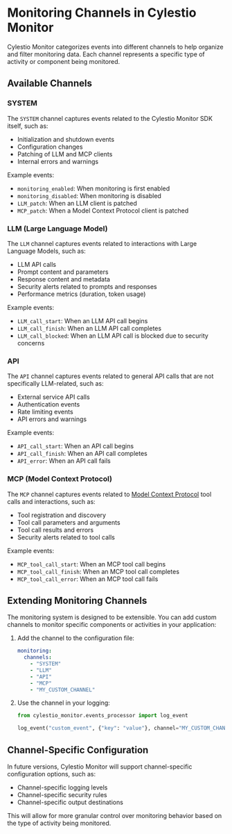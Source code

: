 # Monitoring Channels in Cylestio Monitor

Cylestio Monitor categorizes events into different channels to help organize and filter monitoring data. Each channel represents a specific type of activity or component being monitored.

## Available Channels

### SYSTEM

The `SYSTEM` channel captures events related to the Cylestio Monitor SDK itself, such as:

- Initialization and shutdown events
- Configuration changes
- Patching of LLM and MCP clients
- Internal errors and warnings

Example events:
- `monitoring_enabled`: When monitoring is first enabled
- `monitoring_disabled`: When monitoring is disabled
- `LLM_patch`: When an LLM client is patched
- `MCP_patch`: When a Model Context Protocol client is patched

### LLM (Large Language Model)

The `LLM` channel captures events related to interactions with Large Language Models, such as:

- LLM API calls
- Prompt content and parameters
- Response content and metadata
- Security alerts related to prompts and responses
- Performance metrics (duration, token usage)

Example events:
- `LLM_call_start`: When an LLM API call begins
- `LLM_call_finish`: When an LLM API call completes
- `LLM_call_blocked`: When an LLM API call is blocked due to security concerns

### API

The `API` channel captures events related to general API calls that are not specifically LLM-related, such as:

- External service API calls
- Authentication events
- Rate limiting events
- API errors and warnings

Example events:
- `API_call_start`: When an API call begins
- `API_call_finish`: When an API call completes
- `API_error`: When an API call fails

### MCP (Model Context Protocol)

The `MCP` channel captures events related to [Model Context Protocol](https://modelcontextprotocol.io/introduction) tool calls and interactions, such as:

- Tool registration and discovery
- Tool call parameters and arguments
- Tool call results and errors
- Security alerts related to tool calls

Example events:
- `MCP_tool_call_start`: When an MCP tool call begins
- `MCP_tool_call_finish`: When an MCP tool call completes
- `MCP_tool_call_error`: When an MCP tool call fails

## Extending Monitoring Channels

The monitoring system is designed to be extensible. You can add custom channels to monitor specific components or activities in your application:

1. Add the channel to the configuration file:
   ```yaml
   monitoring:
     channels:
       - "SYSTEM"
       - "LLM"
       - "API"
       - "MCP"
       - "MY_CUSTOM_CHANNEL"
   ```

2. Use the channel in your logging:
   ```python
   from cylestio_monitor.events_processor import log_event
   
   log_event("custom_event", {"key": "value"}, channel="MY_CUSTOM_CHANNEL")
   ```

## Channel-Specific Configuration

In future versions, Cylestio Monitor will support channel-specific configuration options, such as:

- Channel-specific logging levels
- Channel-specific security rules
- Channel-specific output destinations

This will allow for more granular control over monitoring behavior based on the type of activity being monitored. 